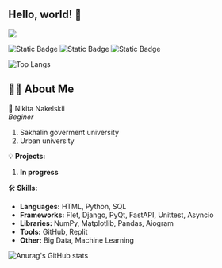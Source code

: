## Hello, world! 👋

<img src='https://static.tildacdn.com/tild3563-6430-4334-b537-376465356633/blog-post-01-1.gif'>

![Static Badge](https://img.shields.io/badge/Python%20-%20navy?style=plastic&logo=Python&logoColor=whitesmoke)
![Static Badge](https://img.shields.io/badge/HTML5%20-%20darkcyan?style=plastic&logo=html5&logoColor=whitesmoke)
![Static Badge](https://img.shields.io/badge/SQL%20-%20indigo?style=plastic&logo=sqlite&logoColor=whitesmoke)

![Top Langs](https://github-readme-stats.vercel.app/api/top-langs/?username=Hazar-sakh&layout=compact)

## 🙋‍♂️ About Me

🚀 Nikita Nakelskii  
*Beginer*  
1. Sakhalin goverment university
2. Urban university  

💡 **Projects:**
1. **In progress** 

🛠️ **Skills:**
- **Languages:** HTML, Python, SQL
- **Frameworks:** Flet, Django, PyQt, FastAPI, Unittest, Asyncio
- **Libraries:** NumPy, Matplotlib, Pandas, Aiogram
- **Tools:** GitHub, Replit
- **Other:** Big Data, Machine Learning

![Anurag's GitHub stats](https://github-readme-stats.vercel.app/api?username=Hazar-sakh&show_icons=true&theme=synthwave)

